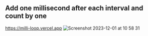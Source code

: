 ## Add one millisecond after each interval and count by one

https://milli-loop.vercel.app
![Screenshot 2023-12-01 at 10 58 31](https://github.com/tmickleydoyle/milli-loop/assets/8069675/e433ae10-359f-42fb-b6f9-113a89d0d4d8)
